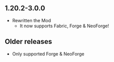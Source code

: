 ## 1.20.2-3.0.0
- Rewritten the Mod
  - It now supports Fabric, Forge & NeoForge!

## Older releases
- Only supported Forge & NeoForge